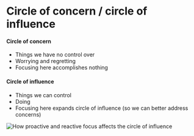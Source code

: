 # Circle of concern / circle of influence

#### Circle of concern

- Things we have no control over
- Worrying and regretting
- Focusing here accomplishes nothing

#### Circle of influence

- Things we can control
- Doing
- Focusing here expands circle of influence
  (so we can better address concerns)

![How proactive and reactive focus affects the circle of influence](assets/images/seven-habits/circle-of-concern-and-influence.png)
